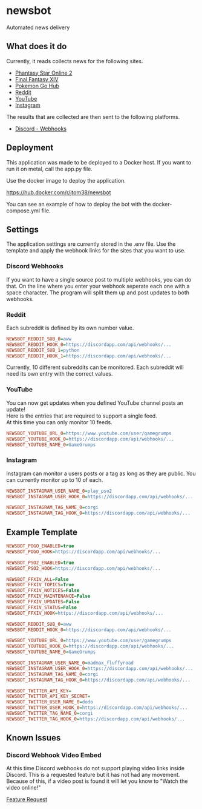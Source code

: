 # newsbot
Automated news delivery

## What does it do

Currently, it reads collects news for the following sites.

* [Phantasy Star Online 2](https://pso2.com/news)
* [Final Fantasy XIV](https://na.finalfantasyxiv.com/lodestone/news/)
* [Pokemon Go Hub](https://pokemongohub.net/)
* [Reddit](https://reddit.com)
* [YouTube](https://youtube.com)
* [Instagram](https://instagram.com)

The results that are collected are then sent to the following platforms.

* [Discord - Webhooks](https://discord.com/)

## Deployment

This application was made to be deployed to a Docker host.  If you want to run it on metal, call the app.py file.  

Use the docker image to deploy the application.

https://hub.docker.com/r/jtom38/newsbot

You can see an example of how to deploy the bot with the docker-compose.yml file.

## Settings

The application settings are currently stored in the .env file.  Use the template and apply the webhook links for the sites that you want to use.

### Discord Webhooks

If you want to have a single source post to multiple webhooks, you can do that.  On the line where you enter your webhook seperate each one with a space character.  The program will split them up and post updates to both webhooks.

### Reddit

Each subreddit is defined by its own number value.

```ini
NEWSBOT_REDDIT_SUB_0=aww
NEWSBOT_REDDIT_HOOK_0=https://discordapp.com/api/webhooks/...
NEWSBOT_REDDIT_SUB_1=python
NEWSBOT_REDDIT_HOOK_1=https://discordapp.com/api/webhooks/...
```

Currently, 10 different subreddits can be monitored.  Each subreddit will need its own entry with the correct values.

### YouTube

You can now get updates when you defined YouTube channel posts an update!  
Here is the entries that are required to support a single feed.  
At this time you can only monitor 10 feeds.

```ini
NEWSBOT_YOUTUBE_URL_0=https://www.youtube.com/user/gamegrumps
NEWSBOT_YOUTUBE_HOOK_0=https://discordapp.com/api/webhooks/...
NEWSBOT_YOUTUBE_NAME_0=GameGrumps
```

### Instagram

Instagram can monitor a users posts or a tag as long as they are public.  You can currently monitor up to 10 of each.

```ini
NEWSBOT_INSTAGRAM_USER_NAME_0=play_pso2
NEWSBOT_INSTAGRAM_USER_HOOK_0=https://discordapp.com/api/webhooks/...

NEWSBOT_INSTAGRAM_TAG_NAME_0=corgi
NEWSBOT_INSTAGRAM_TAG_HOOK_0=https://discordapp.com/api/webhooks/...
```


## Example Template

```ini
NEWSBOT_POGO_ENABLED=true
NEWSBOT_POGO_HOOK=https://discordapp.com/api/webhooks/...

NEWSBOT_PSO2_ENABLED=true
NEWSBOT_PSO2_HOOK=https://discordapp.com/api/webhooks/...

NEWSBOT_FFXIV_ALL=False
NEWSBOT_FFXIV_TOPICS=True
NEWSBOT_FFXIV_NOTICES=False
NEWSBOT_FFXIV_MAINTENANCE=False
NEWSBOT_FFXIV_UPDATES=False
NEWSBOT_FFXIV_STATUS=False
NEWSBOT_FFXIV_HOOK=https://discordapp.com/api/webhooks/...

NEWSBOT_REDDIT_SUB_0=aww
NEWSBOT_REDDIT_HOOK_0=https://discordapp.com/api/webhooks/...

NEWSBOT_YOUTUBE_URL_0=https://www.youtube.com/user/gamegrumps
NEWSBOT_YOUTUBE_HOOK_0=https://discordapp.com/api/webhooks/...
NEWSBOT_YOUTUBE_NAME_0=GameGrumps

NEWSBOT_INSTAGRAM_USER_NAME_0=madmax_fluffyroad
NEWSBOT_INSTAGRAM_USER_HOOK_0=https://discordapp.com/api/webhooks/...
NEWSBOT_INSTAGRAM_TAG_NAME_0=corgi
NEWSBOT_INSTAGRAM_TAG_HOOK_0=https://discordapp.com/api/webhooks/...

NEWSBOT_TWITTER_API_KEY=
NEWSBOT_TWITTER_API_KEY_SECRET=
NEWSBOT_TWITTER_USER_NAME_0=dodo
NEWSBOT_TWITTER_USER_HOOK_0=https://discordapp.com/api/webhooks/...
NEWSBOT_TWITTER_TAG_NAME_0=corgi
NEWSBOT_TWITTER_TAG_HOOK_0=https://discordapp.com/api/webhooks/...
```

## Known Issues

### Discord Webhook Video Embed

At this time Discord webhooks do not support playing video links inside Discord.  This is a requested feature but it has not had any movement.  Because of this, if a video post is found it will let you know to "Watch the video online!"

[Feature Request](https://support.discord.com/hc/en-us/community/posts/360037387352-Videos-in-Rich-Embeds)

